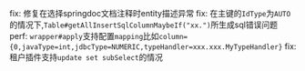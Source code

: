 fix: 修复在选择springdoc文档注释时entity描述异常
fix: 在主键的`IdType`为`AUTO`的情况下,`Table#getAllInsertSqlColumnMaybeIf("xx.")`所生成sql错误问题
perf: `wrapper#apply`支持配置`mapping`比如`column={0,javaType=int,jdbcType=NUMERIC,typeHandler=xxx.xxx.MyTypeHandler}`
fix: 租户插件支持`update set subSelect`的情况
